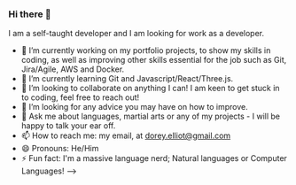 ### Hi there 👋

I am a self-taught developer and I am looking for work as a developer.

- 🔭 I’m currently working on my portfolio projects, to show my skills in coding, as well as improving other skills essential for the job such as Git, Jira/Agile, AWS and Docker.
- 🌱 I’m currently learning Git and Javascript/React/Three.js.
- 👯 I’m looking to collaborate on anything I can! I am keen to get stuck in to coding, feel free to reach out!
- 🤔 I’m looking for any advice you may have on how to improve.
- 💬 Ask me about languages, martial arts or any of my projects - I will be happy to talk your ear off.
- 📫 How to reach me: my email, at dorey.elliot@gmail.com
- 😄 Pronouns: He/Him
- ⚡ Fun fact: I'm a massive language nerd; Natural languages or Computer Languages!
-->
